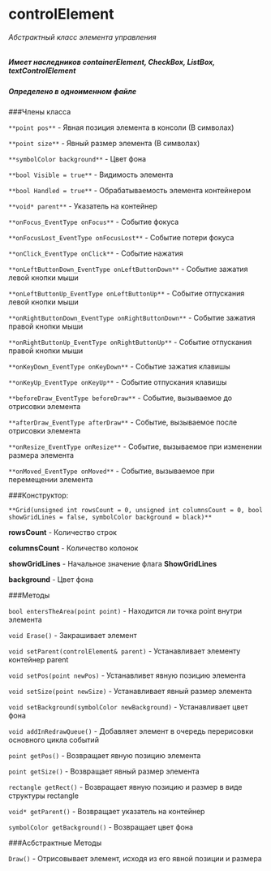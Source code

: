 # controlElement
###### Абстрактный класс элемента управления
##### Имеет наследников containerElement, CheckBox, ListBox, textControlElement
##### Определено в одноименном файле


###Члены класса

`**point pos**` - Явная позиция элемента в консоли (В символах)

`**point size**` - Явный размер элемента (В символах)

`**symbolColor background**` - Цвет фона

`**bool Visible = true**` - Видимость элемента

`**bool Handled = true**` - Обрабатываемость элемента контейнером

`**void* parent**` - Указатель на контейнер

`**onFocus_EventType onFocus**` - Событие фокуса

`**onFocusLost_EventType onFocusLost**` - Событие потери фокуса

`**onClick_EventType onClick**` - Событие нажатия

`**onLeftButtonDown_EventType onLeftButtonDown**` - Событие зажатия левой кнопки мыши

`**onLeftButtonUp_EventType onLeftButtonUp**` - Событие отпускания левой кнопки мыши

`**onRightButtonDown_EventType onRightButtonDown**` - Событие зажатия правой кнопки мыши

`**onRightButtonUp_EventType onRightButtonUp**` - Событие отпускания правой кнопки мыши

`**onKeyDown_EventType onKeyDown**` - Событие зажатия клавишы

`**onKeyUp_EventType onKeyUp**` - Событие отпускания клавишы

`**beforeDraw_EventType beforeDraw**` - Событие, вызываемое до отрисовки элемента

`**afterDraw_EventType afterDraw**` - Событие, вызываемое после отрисовки элемента

`**onResize_EventType onResize**` - Событие, вызываемое при изменении размера элемента

`**onMoved_EventType onMoved**` - Событие, вызываемое при перемещении элемента


###Конструктор:

`**Grid(unsigned int rowsCount = 0, unsigned int columnsCount = 0, bool showGridLines = false, symbolColor background = black)**`

**rowsCount** - Количество строк

**columnsCount** - Количество колонок

**showGridLines** - Начальное значение флага **ShowGridLines**

**background** - Цвет фона

###Методы

`bool entersTheArea(point point)` - Находится ли точка point внутри элемента

`void Erase()` - Закрашивает элемент

`void setParent(controlElement& parent)` - Устанавливает элементу контейнер parent

`void setPos(point newPos)` - Устанавливет явную позицию элемента

`void setSize(point newSize)` - Устанавливает явный размер элемента

`void setBackground(symbolColor newBackground)` - Устанавливает цвет фона

`void addInRedrawQueue()` - Добавляет элемент в очередь перерисовки основного цикла событий

`point getPos()` - Возвращает явную позицию элемента

`point getSize()` - Возвращает явный размер элемента

`rectangle getRect()` - Возвращает явную позицию и размер в виде структуры rectangle

`void* getParent()` - Возвращает указатель на контейнер

`symbolColor getBackground()` - Возвращает цвет фона


###Асбстрактные Методы

`Draw()` - Отрисовывает элемент, исходя из его явной позиции и размера
